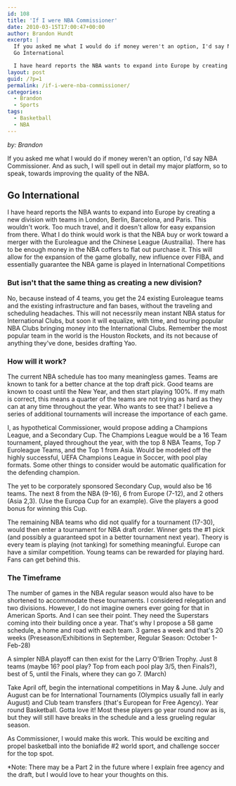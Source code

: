 ```yaml
---
id: 108
title: 'If I were NBA Commissioner'
date: 2010-03-15T17:00:47+00:00
author: Brandon Hundt
excerpt: |
  If you asked me what I would do if money weren't an option, I'd say NBA Commissioner. And as such, I will spell out in detail my major platform, so to speak, towards improving the quality of the NBA.
  Go International

  I have heard reports the NBA wants to expand into Europe by creating a new division with teams in London, Berlin, Barcelona, and Paris. This wouldn't work. Too much travel, and it doesn't allow for easy expansion from there. What I do think would work is that the NBA buy or work toward a merger with the Euroleague and the Chinese League (Austrailia). There has to be enough money in the NBA coffers to flat out purchase it. This will allow for the expansion of the game globally, new influence over FIBA, and essentially guarantee the NBA game is played in International Competitions.
layout: post
guid: /?p=1
permalink: /if-i-were-nba-commissioner/
categories:
  - Brandon
  - Sports
tags:
  - Basketball
  - NBA
---
```

_by: Brandon_

If you asked me what I would do if money weren't an option, I'd say NBA Commissioner. And as such, I will spell out in detail my major platform, so to speak, towards improving the quality of the NBA.<!--more-->

## Go International

I have heard reports the NBA wants to expand into Europe by creating a new division with teams in London, Berlin, Barcelona, and Paris. This wouldn't work. Too much travel, and it doesn't allow for easy expansion from there. What I do think would work is that the NBA buy or work toward a merger with the Euroleague and the Chinese League (Austrailia). There has to be enough money in the NBA coffers to flat out purchase it. This will allow for the expansion of the game globally, new influence over FIBA, and essentially guarantee the NBA game is played in International Competitions

### But isn't that the same thing as creating a new division?

No, because instead of 4 teams, you get the 24 existing Euroleague teams and the existing infrastructure and fan bases, without the traveling and scheduling headaches. This will not necessrily mean instant NBA status for International Clubs, but soon it will equalize, with time, and touring popular NBA Clubs bringing money into the International Clubs. Remember the most popular team in the world is the Houston Rockets, and its not because of anything they've done, besides drafting Yao.

### How will it work?

The current NBA schedule has too many meaningless games. Teams are known to tank for a better chance at the top draft pick. Good teams are known to coast until the New Year, and then start playing 100%. If my math is correct, this means a quarter of the teams are not trying as hard as they can at any time throughout the year. Who wants to see that? I believe a series of additional tournaments will increase the importance of each game.

I, as hypothetical Commissioner, would propose adding a Champions League, and a Secondary Cup. The Champions League would be a 16 Team tournament, played throughout the year, with the top 8 NBA Teams, Top 7 Euroleague Teams, and the Top 1 from Asia. Would be modeled off the highly successful, UEFA Champions League in Soccer, with pool play formats. Some other things to consider would be automatic qualification for the defending champion.

The yet to be corporately sponsored Secondary Cup, would also be 16 teams. The next 8 from the NBA (9-16), 6 from Europe (7-12), and 2 others (Asia 2,3). (Use the Europa Cup for an example). Give the players a good bonus for winning this Cup.

The remaining NBA teams who did not qualify for a tournament (17-30), would then enter a tournament for NBA draft order. Winner gets the #1 pick (and possibly a guaranteed spot in a better tournament next year). Theory is every team is playing (not tanking) for something meaningful. Europe can have a similar competition. Young teams can be rewarded for playing hard. Fans can get behind this.

### The Timeframe

The number of games in the NBA regular season would also have to be shortened to accommodate these tournaments. I considered relegation and two divisions. However, I do not imagine owners ever going for that in American Sports. And I can see their point. They need the Superstars coming into their building once a year. That's why I propose a 58 game schedule, a home and road with each team. 3 games a week and that's 20 weeks (Preseason/Exhibitions in September, Regular Season: October 1- Feb-28)

A simpler NBA playoff can then exist for the Larry O'Brien Trophy. Just 8 teams (maybe 16? pool play? Top from each pool play 3/5, then Finals?), best of 5, until the Finals, where they can go 7. (March)

Take April off, begin the international competitions in May & June. July and August can be for International Tournaments (Olympics usually fall in early August) and Club team transfers (that's European for Free Agency). Year round Basketball. Gotta love it! Most these players go year round now as is, but they will still have breaks in the schedule and a less grueling regular season.

As Commissioner, I would make this work. This would be exciting and propel basketball into the boniafide #2 world sport, and challenge soccer for the top spot.

*Note: There may be a Part 2 in the future where I explain free agency and the draft, but I would love to hear your thoughts on this.
